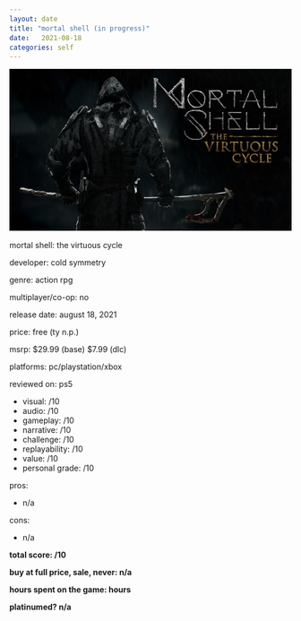 ```yaml
---
layout: date
title: "mortal shell (in progress)"
date:   2021-08-18
categories: self
---
```


![mos](/assets/img/mortalshell.jpg)

mortal shell: the virtuous cycle

developer: cold symmetry

genre: action rpg

multiplayer/co-op: no

release date: august 18, 2021

price: free (ty n.p.)

msrp: $29.99 (base) $7.99 (dlc)

platforms: pc/playstation/xbox

reviewed on: ps5

- visual: /10
- audio: /10
- gameplay: /10
- narrative: /10
- challenge: /10
- replayability: /10
- value: /10
- personal grade: /10

pros:
- n/a

cons:
- n/a

**total score: /10**

**buy at full price, sale, never: n/a**

**hours spent on the game: hours**

**platinumed? n/a**